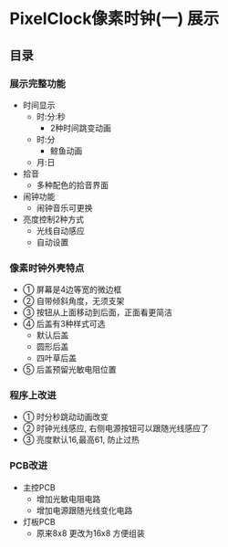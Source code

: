 # PixelClock像素时钟(一) 展示

## 目录

### 展示完整功能
- 时间显示
	- 时:分:秒
		- 2种时间跳变动画
	- 时:分
		- 鲸鱼动画
	- 月:日
- 拾音
	- 多种配色的拾音界面
- 闹钟功能
	- 闹钟音乐可更换
- 亮度控制2种方式
	- 光线自动感应
	- 自动设置

### 像素时钟外壳特点
- ① 屏幕是4边等宽的微边框
- ② 自带倾斜角度，无须支架
- ③ 按钮从上面移动到后面，正面看更简洁
- ④ 后盖有3种样式可选
	- 默认后盖
	- 圆形后盖
	- 四叶草后盖
- ⑤ 后盖预留光敏电阻位置

### 程序上改进
- ① 时分秒跳动动画改变 
- ② 时钟光线感应, 右侧电源按钮可以跟随光线感应了
- ③ 亮度默认16,最高61, 防止过热

### PCB改进
- 主控PCB
	- 增加光敏电阻电路
	- 增加电源跟随光线变化电路
- 灯板PCB
	- 原来8x8 更改为16x8 方便组装
